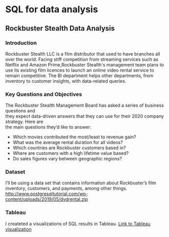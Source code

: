 # SQL for data analysis

## Rockbuster Stealth Data Analysis

### Introduction
Rockbuster Stealth LLC is a film distributor that used to have branches all over the world. Facing stiff competition from streaming services such as Netflix and Amazon Prime,Rockbuster Stealth's management team plans to use its existing film licences to launch an online video rental service to remain competitive. The BI department helps other departments, from inventory to customer insights, with data-related queries.
    
### Key Questions and Objectives
    
The Rockbuster Stealth Management Board has asked a series of business questions and    
they expect data-driven answers that they can use for their 2020 company strategy. Here are    
the main questions they’d like to answer:    
* Which movies contributed the most/least to revenue gain?    
* What was the average rental duration for all videos?    
* Which countries are Rockbuster customers based in?    
* Where are customers with a high lifetime value based?    
* Do sales figures vary between geographic regions?   
  
### Dataset

I’ll be using a data set that contains information about Rockbuster’s
film inventory, customers, and payments, among other things.
http://www.postgresqltutorial.com/wp-content/uploads/2019/05/dvdrental.zip

### Tableau
I createted a visualizations of SQL results in Tableau.
[Link to Tableau visualization](https://public.tableau.com/views/3_10TaskPresentingSQLResults/Story1?:language=de-DE&:display_count=n&:origin=viz_share_link )
